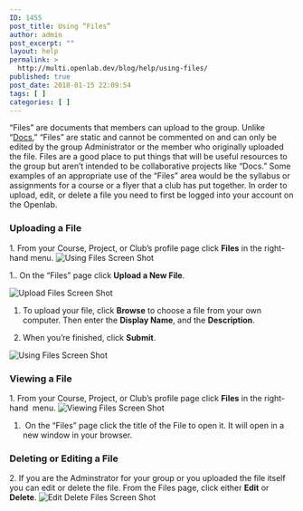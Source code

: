 ```yaml
---
ID: 1455
post_title: Using “Files”
author: admin
post_excerpt: ""
layout: help
permalink: >
  http://multi.openlab.dev/blog/help/using-files/
published: true
post_date: 2018-01-15 22:09:54
tags: [ ]
categories: [ ]
---
```

“Files” are documents that members can upload to the group. Unlike “<a title="Using “Docs”" href="https://openlab.citytech.cuny.edu/blog/help/using-docs/">Docs</a>,” “Files” are static and cannot be commented on and can only be edited by the group Administrator or the member who originally uploaded the file. Files are a good place to put things that will be useful resources to the group but aren’t intended to be collaborative projects like “Docs.” Some examples of an appropriate use of the “Files” area would be the syllabus or assignments for a course or a flyer that a club has put together. In order to upload, edit, or delete a file you need to first be logged into your account on the Openlab.
<h3><strong>Uploading a File</strong></h3>
1. From your Course, Project, or Club’s profile page click <strong>Files</strong> in the right-hand menu.

<img class="alignnone wp-image-36519 size-full" src="https://openlab.citytech.cuny.edu/wp-content/uploads/2012/09/Using_Files_1_v2.png" sizes="(max-width: 1148px) 100vw, 1148px" srcset="https://openlab.citytech.cuny.edu/wp-content/uploads/2012/09/Using_Files_1_v2.png 1148w, https://openlab.citytech.cuny.edu/wp-content/uploads/2012/09/Using_Files_1_v2-300x162.png 300w, https://openlab.citytech.cuny.edu/wp-content/uploads/2012/09/Using_Files_1_v2-1024x552.png 1024w, https://openlab.citytech.cuny.edu/wp-content/uploads/2012/09/Using_Files_1_v2-32x17.png 32w" alt="Using Files Screen Shot" />

1.. On the “Files” page click <strong>Upload a New File</strong>.

<img class="alignnone wp-image-36521 size-full" src="https://openlab.citytech.cuny.edu/wp-content/uploads/2012/09/Using_Files_2_v2.png" sizes="(max-width: 1144px) 100vw, 1144px" srcset="https://openlab.citytech.cuny.edu/wp-content/uploads/2012/09/Using_Files_2_v2.png 1144w, https://openlab.citytech.cuny.edu/wp-content/uploads/2012/09/Using_Files_2_v2-300x106.png 300w, https://openlab.citytech.cuny.edu/wp-content/uploads/2012/09/Using_Files_2_v2-1024x362.png 1024w, https://openlab.citytech.cuny.edu/wp-content/uploads/2012/09/Using_Files_2_v2-32x11.png 32w" alt="Upload Files Screen Shot" />

1. To upload your file, click <strong>Browse</strong> to choose a file from your own computer. Then enter the <strong>Display Name</strong>, and the <strong>Description</strong>.

2. When you’re finished, click <strong>Submit</strong>.

<img class="alignnone wp-image-36522 size-full" src="https://openlab.citytech.cuny.edu/wp-content/uploads/2012/09/Using_Files_3_v2.png" sizes="(max-width: 1200px) 100vw, 1200px" srcset="https://openlab.citytech.cuny.edu/wp-content/uploads/2012/09/Using_Files_3_v2.png 1200w, https://openlab.citytech.cuny.edu/wp-content/uploads/2012/09/Using_Files_3_v2-300x164.png 300w, https://openlab.citytech.cuny.edu/wp-content/uploads/2012/09/Using_Files_3_v2-1024x558.png 1024w, https://openlab.citytech.cuny.edu/wp-content/uploads/2012/09/Using_Files_3_v2-32x17.png 32w" alt="Using Files Screen Shot" />
<h3><strong>Viewing a File</strong></h3>
1. From your Course, Project, or Club’s profile page click <strong>Files</strong> in the right-hand  menu.

<img class="alignnone wp-image-36519 size-full" src="https://openlab.citytech.cuny.edu/wp-content/uploads/2012/09/Using_Files_1_v2.png" sizes="(max-width: 1148px) 100vw, 1148px" srcset="https://openlab.citytech.cuny.edu/wp-content/uploads/2012/09/Using_Files_1_v2.png 1148w, https://openlab.citytech.cuny.edu/wp-content/uploads/2012/09/Using_Files_1_v2-300x162.png 300w, https://openlab.citytech.cuny.edu/wp-content/uploads/2012/09/Using_Files_1_v2-1024x552.png 1024w, https://openlab.citytech.cuny.edu/wp-content/uploads/2012/09/Using_Files_1_v2-32x17.png 32w" alt="Viewing Files Screen Shot" />

1.  On the “Files” page click the title of the File to open it. It will open in a new window in your browser.
<h3><strong>Deleting or Editing a File</strong></h3>
2. If you are the Adminstrator for your group or you uploaded the file itself you can edit or delete the file. From the Files page, click either <strong>Edit</strong> or <strong>Delete</strong>.

<img class="alignnone wp-image-36523 size-full" src="https://openlab.citytech.cuny.edu/wp-content/uploads/2012/09/Using_Files_5_v2.png" sizes="(max-width: 1149px) 100vw, 1149px" srcset="https://openlab.citytech.cuny.edu/wp-content/uploads/2012/09/Using_Files_5_v2.png 1149w, https://openlab.citytech.cuny.edu/wp-content/uploads/2012/09/Using_Files_5_v2-300x115.png 300w, https://openlab.citytech.cuny.edu/wp-content/uploads/2012/09/Using_Files_5_v2-1024x393.png 1024w, https://openlab.citytech.cuny.edu/wp-content/uploads/2012/09/Using_Files_5_v2-32x12.png 32w" alt="Edit Delete Files Screen Shot" />